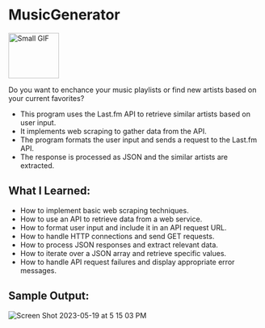 # MusicGenerator

  <img src="https://github.com/efloresz/MusicGenerator/assets/110843762/b6de0b3f-bfa7-48f0-8ce7-19d7ff02a0ee" alt="Small GIF" style="width: 100px; height: 90px;">


Do you want to enchance your music playlists or find new artists based on your current favorites?


* This program uses the Last.fm API to retrieve similar artists based on user input.
* It implements web scraping to gather data from the API.
* The program formats the user input and sends a request to the Last.fm API.
* The response is processed as JSON and the similar artists are extracted.

## What I Learned: 
* How to implement basic web scraping techniques.
* How to use an API to retrieve data from a web service.
* How to format user input and include it in an API request URL.
* How to handle HTTP connections and send GET requests.
* How to process JSON responses and extract relevant data.
* How to iterate over a JSON array and retrieve specific values.
* How to handle API request failures and display appropriate error messages.
## Sample Output: 
![Screen Shot 2023-05-19 at 5 15 03 PM](https://github.com/efloresz/MusicGenerator/assets/110843762/e4f0c4c1-11d7-4fbc-801c-80f91b771fae)

